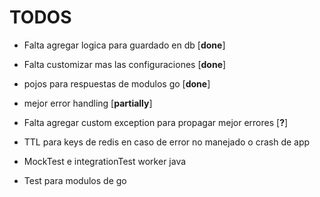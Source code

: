 # TODOS

 - Falta agregar logica para guardado en db [**done**]
  
 - Falta customizar mas las configuraciones [**done**]
 - pojos para respuestas de modulos go [**done**]
 - mejor error handling [**partially**]
 - Falta agregar custom exception para propagar mejor errores [**?**]
 - TTL para keys de redis en caso de error no manejado o crash de app 
 - MockTest e integrationTest worker java
 - Test para modulos de go 
